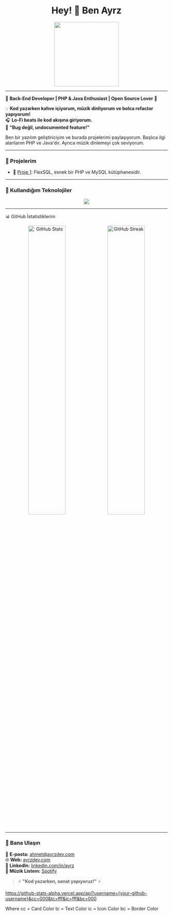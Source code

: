 <h1 align="center">Hey! 👋 Ben Ayrz</h1>

<div align="center">
  <img src="https://media.giphy.com/media/3o7abKhOpu0NwenH3O/giphy.gif" width="200"/>
</div>

---

🚀 **Back-End Developer | PHP & Java Enthusiast | Open Source Lover** 🚀  

💡 **Kod yazarken kahve içiyorum, müzik dinliyorum ve bolca refactor yapıyorum!**  
🎧 **Lo-Fi beats ile kod akışına giriyorum.**  
📌 **"Bug değil, undocumented feature!"**  

Ben bir yazılım geliştiriciyim ve burada projelerimi paylaşıyorum. Başlıca ilgi alanlarım PHP ve Java'dır. Ayrıca müzik dinlemeyi çok seviyorum.

---

### 🚀 Projelerim  

- 📁 [Proje 1](https://github.com/kullanici/proje1): FlexSQL, esnek bir PHP ve MySQL kütüphanesidir.

---

### 🔧 Kullandığım Teknolojiler  

<p align="center">
  <img src="https://skillicons.dev/icons?i=php,java,js,python,cs,mysql,mongodb,html,css,bootstrap" />
</p>

---

📊 GitHub İstatistiklerim
<div align="center"> 
 
 <img src="https://github-readme-stats.vercel.app/api?username=ayrzdev&show_icons=true&theme=radical&hide_border=true&count_private=true&bg_color=000000&title_color=e7ffae&text_color=fff&border_radius=20&icon_color=fff&rank_icon=github&locale=tr&custom_title=İstatistiklerim&show_owner=false" width="48%" alt="GitHub Stats" /> 
 <img src="https://github-readme-streak-stats.herokuapp.com?user=AyrzDev&theme=dark&hide_border=true&border_radius=20&locale=tr&card_height=208&background=000000&sideNums=EBD20C&ring=DD0000&sideLabels=EB002F&currStreakNum=EBEBEB&currStreakLabel=EB002F&excludeDaysLabel=EB0000&fire=980000" width="48%" alt="GitHub Streak" />
</div>

---

### 💬 Bana Ulaşın  

📧 **E-posta:** ahmet@ayrzdev.com  
🌐 **Web:** [ayrzdev.com](https://ayrzdev.com)  
💼 **LinkedIn:** [linkedin.com/in/ayrz](https://www.linkedin.com/in/ayrz)  
🎵 **Müzik Listem:** [Spotify](https://open.spotify.com/user/ayrzdev)  

> ⚡ **"Kod yazarken, sanat yapıyoruz!"** ⚡  

https://github-stats-alpha.vercel.app/api?username={your-github-username}&cc=000&tc=fff&ic=fff&bc=000

Where cc = Card Color
      tc = Text Color
      ic = Icon Color
      bc = Border Color

